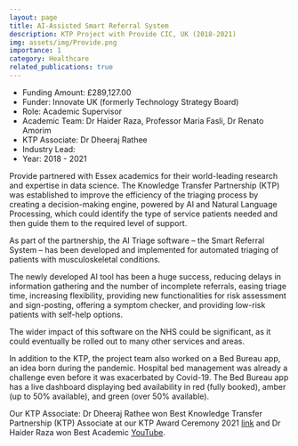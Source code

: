 ```yaml
---
layout: page
title: AI-Assisted Smart Referral System 
description: KTP Project with Provide CIC, UK (2018-2021)
img: assets/img/Provide.png
importance: 1
category: Healthcare
related_publications: true
---
```


* Funding Amount: £289,127.00 <br/>
* Funder: Innovate UK (formerly Technology Strategy Board) <br/>
* Role: Academic Supervisor <br/>
* Academic Team: Dr Haider Raza, Professor Maria Fasli, Dr Renato Amorim
* KTP Associate: Dr Dheeraj Rathee<br/>
* Industry Lead: <br/>
* Year: 2018 - 2021

Provide partnered with Essex academics for their world-leading research and expertise in data science. The Knowledge Transfer Partnership (KTP) was established to improve the efficiency of the triaging process by creating a decision-making engine, powered by AI and Natural Language Processing, which could identify the type of service patients needed and then guide them to the required level of support. 

As part of the partnership, the AI Triage software – the Smart Referral System – has been developed and implemented for automated triaging of patients with musculoskeletal conditions.

The newly developed AI tool has been a huge success, reducing delays in information gathering and the number of incomplete referrals, easing triage time, increasing flexibility, providing new functionalities for risk assessment and sign-posting, offering a symptom checker, and providing low-risk patients with self-help options.

The wider impact of this software on the NHS could be significant, as it could eventually be rolled out to many other services and areas.

In addition to the KTP, the project team also worked on a Bed Bureau app, an idea born during the pandemic. Hospital bed management was already a challenge even before it was exacerbated by Covid-19. The Bed Bureau app has a live dashboard displaying bed availability in red (fully booked), amber (up to 50% available), and green (over 50% available).

Our KTP Associate: Dr Dheeraj Rathee won Best Knowledge Transfer Partnership (KTP) Associate at our KTP Award Ceremony 2021 [link](https://www.essex.ac.uk/business/expertise/case-studies/provide) and Dr Haider Raza won Best Academic [YouTube](https://www.youtube.com/watch?v=-7VJq4hC6cA&t=39s). 